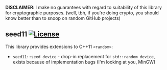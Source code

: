 **DISCLAIMER**: I make no guarantees with regard to suitability of this library for cryptographic purposes. (well, tbh, if you're doing crypto, you should know better than to snoop on random GitHub projects)

seed11 [![License](https://img.shields.io/badge/license-MIT-blue.svg?style=flat)](LICENSE)
------

This library provides extensions to C++11 `<random>`:

- `seed11::seed_device` - drop-in replacement for `std::random_device`, exists because of implementation bugs (I'm looking at you, MinGW)